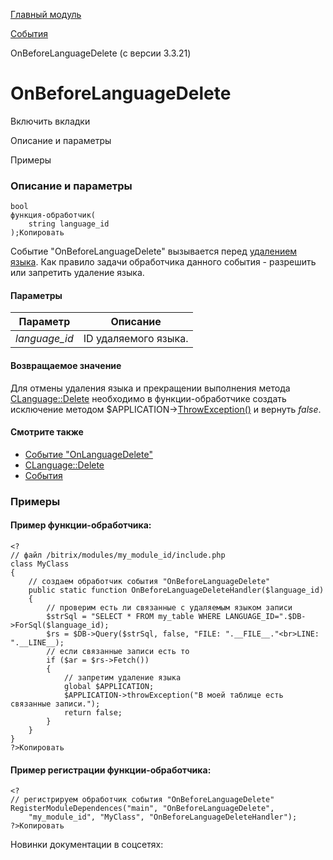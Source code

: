 [Главный модуль](/api_help/main/index.php)

[События](/api_help/main/events/index.php)

OnBeforeLanguageDelete (с версии 3.3.21)

OnBeforeLanguageDelete
======================

Включить вкладки

Описание и параметры

Примеры

### Описание и параметры

```
bool
функция-обработчик(
	string language_id
);Копировать
```

Событие "OnBeforeLanguageDelete" вызывается перед [удалением языка](/api_help/main/reference/clanguage/delete.php). Как правило задачи обработчика данного события - разрешить или запретить удаление языка.

#### Параметры

| Параметр | Описание |
| --- | --- |
| *language\_id* | ID удаляемого языка. |

#### Возвращаемое значение

Для отмены удаления языка и прекращении выполнения метода [CLanguage::Delete](/api_help/main/reference/clanguage/delete.php) необходимо в функции-обработчике создать исключение методом $APPLICATION->[ThrowException()](/api_help/main/reference/cmain/throwexception.php) и вернуть *false*.   

#### Смотрите также

* [Событие "OnLanguageDelete"](/api_help/main/events/onlanguagedelete.php)
* [CLanguage::Delete](/api_help/main/reference/clanguage/delete.php)
* [События](http://dev.1c-bitrix.ru/learning/course/index.php?COURSE_ID=43&LESSON_ID=3493)

### Примеры

#### Пример функции-обработчика:

```
<?
// файл /bitrix/modules/my_module_id/include.php
class MyClass
{
	// создаем обработчик события "OnBeforeLanguageDelete"
	public static function OnBeforeLanguageDeleteHandler($language_id)
	{
		// проверим есть ли связанные с удаляемым языком записи
		$strSql = "SELECT * FROM my_table WHERE LANGUAGE_ID=".$DB->ForSql($language_id);
		$rs = $DB->Query($strSql, false, "FILE: ".__FILE__."<br>LINE: ".__LINE__);
		// если связанные записи есть то
		if ($ar = $rs->Fetch()) 
		{
			// запретим удаление языка
			global $APPLICATION;
			$APPLICATION->throwException("В моей таблице есть связанные записи.");
			return false;
		}
	}
}
?>Копировать
```

#### Пример регистрации функции-обработчика:

```
<?
// регистрируем обработчик события "OnBeforeLanguageDelete"
RegisterModuleDependences("main", "OnBeforeLanguageDelete", 
	"my_module_id", "MyClass", "OnBeforeLanguageDeleteHandler");
?>Копировать
```

Новинки документации в соцсетях: